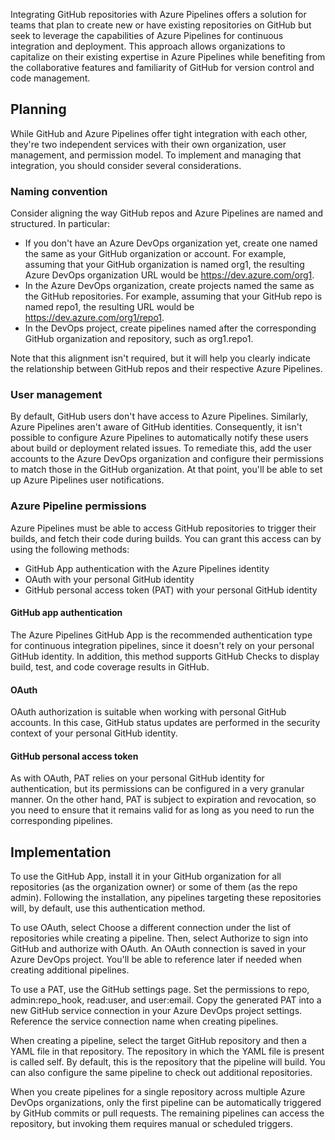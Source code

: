 Integrating GitHub repositories with Azure Pipelines offers a solution for teams that plan to create new or have existing repositories on GitHub but seek to leverage the capabilities of Azure Pipelines for continuous integration and deployment. This approach allows organizations to capitalize on their existing expertise in Azure Pipelines while benefiting from the collaborative features and familiarity of GitHub for version control and code management.

## Planning

While GitHub and Azure Pipelines offer tight integration with each other, they're two independent services with their own organization, user management, and permission model. To implement and managing that integration, you should consider several considerations.

### Naming convention

Consider aligning the way GitHub repos and Azure Pipelines are named and structured. In particular:

 -  If you don't have an Azure DevOps organization yet, create one named the same as your GitHub organization or account. For example, assuming that your GitHub organization is named org1, the resulting Azure DevOps organization URL would be https://dev.azure.com/org1.
 -  In the Azure DevOps organization, create projects named the same as the GitHub repositories. For example, assuming that your GitHub repo is named repo1, the resulting URL would be https://dev.azure.com/org1/repo1.
 -  In the DevOps project, create pipelines named after the corresponding GitHub organization and repository, such as org1.repo1.

Note that this alignment isn't required, but it will help you clearly indicate the relationship between GitHub repos and their respective Azure Pipelines.

### User management

By default, GitHub users don't have access to Azure Pipelines. Similarly, Azure Pipelines aren't aware of GitHub identities. Consequently, it isn't possible to configure Azure Pipelines to automatically notify these users about build or deployment related issues. To remediate this, add the user accounts to the Azure DevOps organization and configure their permissions to match those in the GitHub organization. At that point, you'll be able to set up Azure Pipelines user notifications.

### Azure Pipeline permissions

Azure Pipelines must be able to access GitHub repositories to trigger their builds, and fetch their code during builds. You can grant this access can by using the following methods:

 -  GitHub App authentication with the Azure Pipelines identity
 -  OAuth with your personal GitHub identity
 -  GitHub personal access token (PAT) with your personal GitHub identity

#### GitHub app authentication

The Azure Pipelines GitHub App is the recommended authentication type for continuous integration pipelines, since it doesn't rely on your personal GitHub identity. In addition, this method supports GitHub Checks to display build, test, and code coverage results in GitHub.

#### OAuth

OAuth authorization is suitable when working with personal GitHub accounts. In this case, GitHub status updates are performed in the security context of your personal GitHub identity.

#### GitHub personal access token

As with OAuth, PAT relies on your personal GitHub identity for authentication, but its permissions can be configured in a very granular manner. On the other hand, PAT is subject to expiration and revocation, so you need to ensure that it remains valid for as long as you need to run the corresponding pipelines.

## Implementation

To use the GitHub App, install it in your GitHub organization for all repositories (as the organization owner) or some of them (as the repo admin). Following the installation, any pipelines targeting these repositories will, by default, use this authentication method.

To use OAuth, select Choose a different connection under the list of repositories while creating a pipeline. Then, select Authorize to sign into GitHub and authorize with OAuth. An OAuth connection is saved in your Azure DevOps project. You'll be able to reference later if needed when creating additional pipelines.

To use a PAT, use the GitHub settings page. Set the permissions to repo, admin:repo\_hook, read:user, and user:email. Copy the generated PAT into a new GitHub service connection in your Azure DevOps project settings. Reference the service connection name when creating pipelines.

When creating a pipeline, select the target GitHub repository and then a YAML file in that repository. The repository in which the YAML file is present is called self. By default, this is the repository that the pipeline will build. You can also configure the same pipeline to check out additional repositories.

When you create pipelines for a single repository across multiple Azure DevOps organizations, only the first pipeline can be automatically triggered by GitHub commits or pull requests. The remaining pipelines can access the repository, but invoking them requires manual or scheduled triggers.
